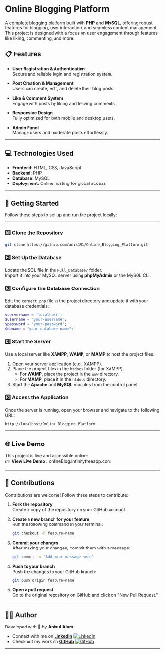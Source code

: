 # Online Blogging Platform

A complete blogging platform built with **PHP** and **MySQL**, offering robust features for blogging, user interaction, and seamless content management. This project is designed with a focus on user engagement through features like liking, commenting, and more.

## 📋 Features

- **User Registration & Authentication**  
  Secure and reliable login and registration system.
  
- **Post Creation & Management**  
  Users can create, edit, and delete their blog posts.
  
- **Like & Comment System**  
  Engage with posts by liking and leaving comments.
  
- **Responsive Design**  
  Fully optimized for both mobile and desktop users.
  
- **Admin Panel**  
  Manage users and moderate posts effortlessly.

---

## 💻 Technologies Used

- **Frontend**: HTML, CSS, JavaScript  
- **Backend**: PHP  
- **Database**: MySQL  
- **Deployment**: Online hosting for global access

---

## 🚀 Getting Started

Follow these steps to set up and run the project locally:

---

### 1️⃣ Clone the Repository 

```bash
git clone https://github.com/anis191/Online_Blogging_Platform.git
```

### 2️⃣ Set Up the Database

Locate the SQL file in the `Full_Database/` folder.  
Import it into your MySQL server using **phpMyAdmin** or the MySQL CLI.

### 3️⃣ Configure the Database Connection

Edit the `connect.php` file in the project directory and update it with your database credentials:

```php
$servername = "localhost";
$username = "your-username";
$password = "your-password";
$dbname = "your-database-name";
```

### 4️⃣ Start the Server

Use a local server like **XAMPP**, **WAMP**, or **MAMP** to host the project files.

1. Open your server application (e.g., XAMPP).  
2. Place the project files in the `htdocs` folder (for XAMPP).  
   - For **WAMP**, place the project in the `www` directory.  
   - For **MAMP**, place it in the `htdocs` directory.  
3. Start the **Apache** and **MySQL** modules from the control panel.  

### 5️⃣ Access the Application

Once the server is running, open your browser and navigate to the following URL:  

```text
http://localhost/Online_Blogging_Platform
```
---

## 🌐 Live Demo

This project is live and accessible online:  
👉 **View Live Demo :** onlineBlog.infinityfreeapp.com

---

## 🤝 Contributions

Contributions are welcome! Follow these steps to contribute:

1. **Fork the repository**  
   Create a copy of the repository on your GitHub account.

2. **Create a new branch for your feature**  
   Run the following command in your terminal:
   ```bash
   git checkout -b feature-name

3. **Commit your changes**  
   After making your changes, commit them with a message:
   ```bash
   git commit -m "Add your message here"

4. **Push to your branch**  
   Push the changes to your GitHub branch:
   ```bash
   git push origin feature-name

5. **Open a pull request**  
   Go to the original repository on GitHub and click on "New Pull Request."

---

## 🧑‍💻 Author

Developed with 💙 by **Anisul Alam**

- Connect with me on [**LinkedIn**](https://www.linkedin.com/in/anisul-alam-a330042a9/) [![LinkedIn](https://upload.wikimedia.org/wikipedia/commons/0/01/LinkedIn_Logo_2023.png)](https://www.linkedin.com/in/anisul-alam-a330042a9/)
- Check out my work on [**GitHub**](https://github.com/anis191) [![GitHub](https://upload.wikimedia.org/wikipedia/commons/6/60/GitHub_Logo_2023.png)](https://github.com/anis191)

---